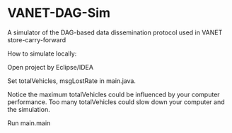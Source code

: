 # VANET-DAG-Sim
A simulator of the DAG-based data dissemination protocol used in VANET store-carry-forward

How to simulate locally:

Open project by Eclipse/IDEA

Set totalVehicles, msgLostRate in main.java.

Notice the maximum totalVehicles could be influenced by your computer performance. Too many totalVehicles could slow down your computer and the simulation.

Run main.main
